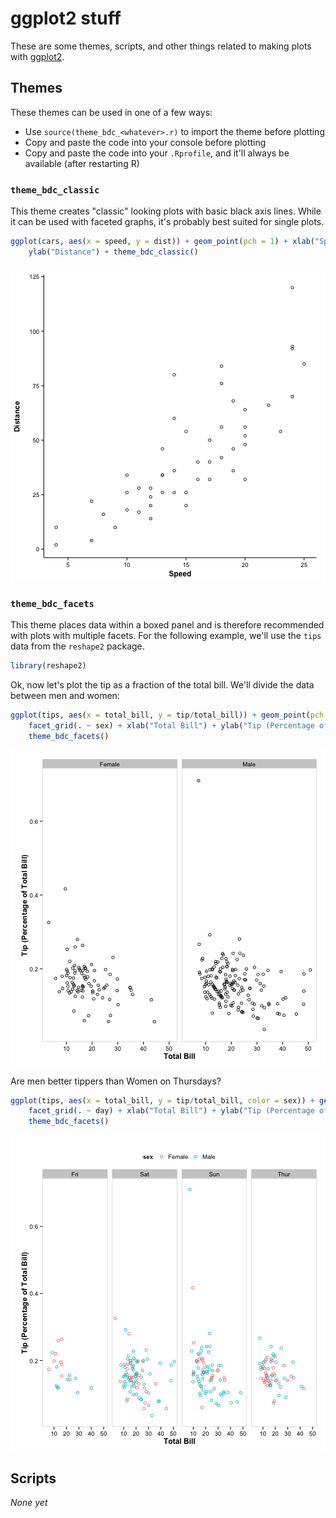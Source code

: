 ggplot2 stuff
========================================================

These are some themes, scripts, and other things related to making plots with
[ggplot2](http://ggplot2.org).

Themes
---------------

These themes can be used in one of a few ways:

* Use `source(theme_bdc_<whatever>.r)` to import the theme before plotting
* Copy and paste the code into your console before plotting
* Copy and paste the code into your `.Rprofile`, and it'll always be available (after restarting R)

### `theme_bdc_classic`

This theme creates "classic" looking plots with basic black axis lines. While it can be used with faceted graphs, it's probably best suited for single plots.


```r
ggplot(cars, aes(x = speed, y = dist)) + geom_point(pch = 1) + xlab("Speed") + 
    ylab("Distance") + theme_bdc_classic()
```

![plot of chunk classic_theme](figure/classic_theme.png) 



### `theme_bdc_facets`

This theme places data within a boxed panel and is therefore recommended with plots with multiple facets. For the following example, we'll use the `tips` data from the `reshape2` package.


```r
library(reshape2)
```


Ok, now let's plot the tip as a fraction of the total bill. We'll divide the data between men and women:


```r
ggplot(tips, aes(x = total_bill, y = tip/total_bill)) + geom_point(pch = 1) + 
    facet_grid(. ~ sex) + xlab("Total Bill") + ylab("Tip (Percentage of Total Bill)") + 
    theme_bdc_facets()
```

![plot of chunk facets_theme](figure/facets_theme.png) 


Are men better tippers than Women on Thursdays?


```r
ggplot(tips, aes(x = total_bill, y = tip/total_bill, color = sex)) + geom_point(pch = 1) + 
    facet_grid(. ~ day) + xlab("Total Bill") + ylab("Tip (Percentage of Total Bill)") + 
    theme_bdc_facets()
```

![plot of chunk facets_theme_2](figure/facets_theme_2.png) 


Scripts
----------
*None yet*
